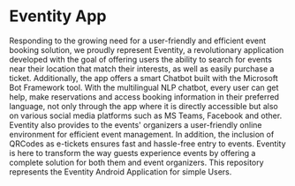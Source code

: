 # Eventity App

Responding to the growing need for a user-friendly and efficient event booking solution, we proudly represent Eventity, a revolutionary
application developed with the goal of offering users the ability to search for events near their location that match their interests, as well as 
easily purchase a ticket. Additionally, the app offers a smart Chatbot built with the Microsoft Bot Framework tool. With the multilingual NLP chatbot, 
every user can get help, make reservations and access booking information in their preferred language, not only through the app where it is directly accessible
but also on various social media platforms such as MS Teams, Facebook and other. Eventity also provides to the events' organizers a user-friendly online environment
for efficient event management. In addition, the inclusion of QRCodes as e-tickets ensures fast and hassle-free entry to events. Eventity is here to transform the way 
guests experience events by offering a complete solution for both them and event organizers. This repository represents the Eventity Android Application for simple Users.
